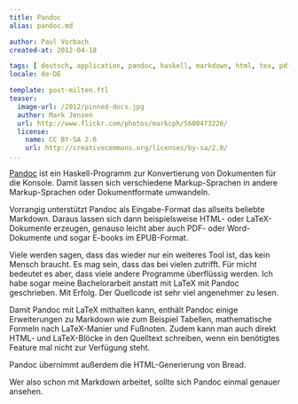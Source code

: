 ```yaml
---
title: Pandoc
alias: pandoc.md

author: Paul Vorbach
created-at: 2012-04-18

tags: [ deutsch, application, pandoc, haskell, markdown, html, tex, pdf, ms-word, e-book, epub, bread ]
locale: de-DE

template: post-milten.ftl
teaser:
  image-url: /2012/pinned-docs.jpg
  author: Mark Jensen
  url: http://www.flickr.com/photos/markcph/5600473226/
  license:
    name: CC BY-SA 2.0
    url: http://creativecommons.org/licenses/by-sa/2.0/
...
```


[Pandoc] ist ein Haskell-Programm zur Konvertierung von Dokumenten für die
Konsole. Damit lassen sich verschiedene Markup-Sprachen in andere
Markup-Sprachen oder Dokumentformate umwandeln.

Vorrangig unterstützt Pandoc als Eingabe-Format das allseits beliebte Markdown.
Daraus lassen sich dann beispielsweise HTML- oder LaTeX-Dokumente erzeugen,
genauso leicht aber auch PDF- oder Word-Dokumente und sogar E-books im
EPUB-Format.

Viele werden sagen, dass das wieder nur ein weiteres Tool ist, das kein Mensch
braucht. Es mag sein, dass das bei vielen zutrifft. Für micht bedeutet es aber,
dass viele andere Programme überflüssig werden. Ich habe sogar meine
Bachelorarbeit anstatt mit LaTeX mit Pandoc geschrieben. Mit Erfolg. Der
Quellcode ist sehr viel angenehmer zu lesen.

Damit Pandoc mit LaTeX mithalten kann, enthält Pandoc einige Erweiterungen zu
Markdown wie zum Beispiel Tabellen, mathematische Formeln nach LaTeX-Manier
und Fußnoten. Zudem kann man auch direkt HTML- und LaTeX-Blöcke in den Quelltext
schreiben, wenn ein benötigtes Feature mal nicht zur Verfügung steht.

Pandoc übernimmt außerdem die HTML-Generierung von Bread.

Wer also schon mit Markdown arbeitet, sollte sich Pandoc einmal genauer ansehen.

[Pandoc]: http://johnmacfarlane.net/pandoc/
